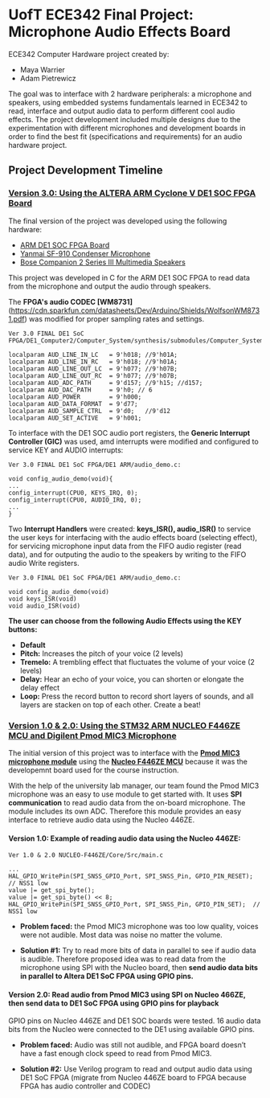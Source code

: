 # UofT ECE342 Final Project: Microphone Audio Effects Board

ECE342 Computer Hardware project created by:
- Maya Warrier
- Adam Pietrewicz

The goal was to interface with 2 hardware peripherals: a microphone and speakers, using embedded systems fundamentals learned in ECE342 to read, interface and output audio data to perform different cool audio effects.
The project development included multiple designs due to the experimentation with different microphones and development boards in order to find the best fit (specifications and requirements) for an audio hardware project.

## Project Development Timeline

### [Version 3.0: Using the ALTERA ARM Cyclone V DE1 SOC FPGA Board](https://github.com/mayawarrier/ece342-final-project/tree/main/Ver%203.0%20FINAL%20DE1%20SoC%20FPGA)
The final version of the project was developed using the following hardware:
- [ARM DE1 SOC FPGA Board](https://www.terasic.com.tw/cgi-bin/page/archive.pl?Language=English&No=836)
- [Yanmai SF-910 Condenser Microphone](https://www.canadacomputers.com/product_info.php?cPath=35_920_922&item_id=121777&review=all)
- [Bose Companion 2 Series III Multimedia Speakers](https://www.bose.ca/en/p/speakers/bose-companion-2-series-iii-multimedia-speaker-system/C2III-SPEAKERCOMPUTR.html)

This project was developed in C for the ARM DE1 SOC FPGA to read data from the microphone and output the audio through speakers.

The **FPGA's audio CODEC [WM8731]**(https://cdn.sparkfun.com/datasheets/Dev/Arduino/Shields/WolfsonWM8731.pdf) was modified for proper sampling rates and settings.
```
Ver 3.0 FINAL DE1 SoC FPGA/DE1_Computer2/Computer_System/synthesis/submodules/Computer_System_AV_Config.v

localparam AUD_LINE_IN_LC 	= 9'h018; //9'h01A;
localparam AUD_LINE_IN_RC 	= 9'h018; //9'h01A;
localparam AUD_LINE_OUT_LC	= 9'h077; //9'h07B; 
localparam AUD_LINE_OUT_RC	= 9'h077; //9'h07B;
localparam AUD_ADC_PATH		= 9'd157; //9'h15; //d157;
localparam AUD_DAC_PATH	  	= 9'h0; // 6
localparam AUD_POWER		= 9'h000;
localparam AUD_DATA_FORMAT	= 9'd77;
localparam AUD_SAMPLE_CTRL	= 9'd0;   //9'd12
localparam AUD_SET_ACTIVE 	= 9'h001;
```

To interface with the DE1 SOC audio port registers, the **Generic Interrupt Controller (GIC)** was used, amd interrupts were modified and configured to service KEY and AUDIO interrupts:
```
Ver 3.0 FINAL DE1 SoC FPGA/DE1 ARM/audio_demo.c:

void config_audio_demo(void){
...
config_interrupt(CPU0, KEYS_IRQ, 0);
config_interrupt(CPU0, AUDIO_IRQ, 0);
...
}
```

Two **Interrupt Handlers** were created: **keys_ISR(), audio_ISR()** to service the user keys for interfacing with the audio effects board (selecting effect), for servicing microphone input data from the FIFO audio register (read data), and for outputing the audio to the speakers by writing to the FIFO audio Write registers.
```
Ver 3.0 FINAL DE1 SoC FPGA/DE1 ARM/audio_demo.c:

void config_audio_demo(void)
void keys_ISR(void)
void audio_ISR(void)
```

**The user can choose from the following Audio Effects using the KEY buttons:**
- **Default**
- **Pitch:**   Increases the pitch of your voice (2 levels)
- **Tremelo:** A trembling effect that fluctuates the volume of your voice (2 levels)
- **Delay:**   Hear an echo of your voice, you can shorten or elongate the delay effect
- **Loop:**    Press the record button to record short layers of sounds, and all layers are stacken on top of each other. Create a beat!



### [Version 1.0 & 2.0: Using the STM32 ARM NUCLEO F446ZE MCU and Digilent Pmod MIC3 Microphone](https://github.com/mayawarrier/ece342-final-project/tree/main/Ver%201.0%20%26%202.0%20NUCLEO-F446ZE)
The initial version of this project was to interface with the [**Pmod MIC3 microphone module**](https://digilent.com/reference/pmod/pmodmic3/start) using the [**Nucleo F446ZE MCU**](https://www.st.com/en/evaluation-tools/nucleo-f446ze.html) because it was the developemnt board used for the course instruction.

With the help of the university lab manager, our team found the Pmod MIC3 microphone was an easy to use module to get started with. It uses **SPI communication** to read audio data from the on-board microphone.
The module includes its own ADC. Therefore this module provides an easy interface to retrieve audio data using the Nucleo 446ZE.

#### Version 1.0: Example of reading audio data using the Nucleo 446ZE:
```
Ver 1.0 & 2.0 NUCLEO-F446ZE/Core/Src/main.c

...
HAL_GPIO_WritePin(SPI_SNSS_GPIO_Port, SPI_SNSS_Pin, GPIO_PIN_RESET); // NSS1 low
value |= get_spi_byte();
value |= get_spi_byte() << 8;
HAL_GPIO_WritePin(SPI_SNSS_GPIO_Port, SPI_SNSS_Pin, GPIO_PIN_SET);  // NSS1 low
```

- **Problem faced:** the Pmod MIC3 microphone was too low quality, voices were not audible. Most data was noise no matter the volume.

- **Solution #1:** Try to read more bits of data in parallel to see if audio data is audible. Therefore proposed idea was to read data from the microphone using SPI with the Nucleo board, then **send audio data bits in parallel to Altera DE1 SoC FPGA using GPIO pins.**

#### Version 2.0: Read audio from Pmod MIC3 using SPI on Nucleo 466ZE, then send data to DE1 SoC FPGA using GPIO pins for playback
GPIO pins on Nucleo 446ZE and DE1 SOC boards were tested. 16 audio data bits from the Nucleo were connected to the DE1 using available GPIO pins.

- **Problem faced:** Audio was still not audible, and FPGA board doesn’t have a fast enough clock speed to read from Pmod MIC3.

- **Solution #2:** Use Verilog program to read and output audio data using DE1 SoC FPGA (migrate from Nucleo 446ZE board to FPGA because FPGA has audio controller and CODEC)

